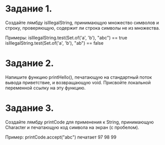 # Задание 1.

Создайте лямбду isIllegalString, принимающую множество символов и строку, проверяющую, содержит ли строка символы не из множества.

Примеры:
isIllegalString.test(Set.of('a', 'b'), "abc") == true
isIllegalString.test(Set.of('a', 'b'), "ab")  == false



# Задание 2.

Напишите функцию printHello(), печатающую на стандартный поток вывода приветствие, и возвращающую void. Присвойте локальной переменной ссылку на эту функцию.



# Задание 3.

Создайте лямбду printCode для применения к String, принимающую Character и печатающую код символа на экран (с пробелом).

Пример: printCode.accept("abc") печатает 97 98 99